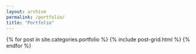```yaml
---
layout: archive
permalink: /portfolio/
title: "Portfolio"
---
```


<div class="tiles">
{% for post in site.categories.portfolio %}
	{% include post-grid.html %}
{% endfor %}
</div><!-- /.tiles -->